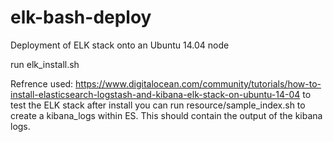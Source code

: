# elk-bash-deploy
Deployment of ELK stack onto an Ubuntu 14.04 node

run elk_install.sh

Refrence used: https://www.digitalocean.com/community/tutorials/how-to-install-elasticsearch-logstash-and-kibana-elk-stack-on-ubuntu-14-04
to test the ELK stack after install you can run resource/sample_index.sh to create a kibana_logs within ES. This should contain the output of the kibana logs.